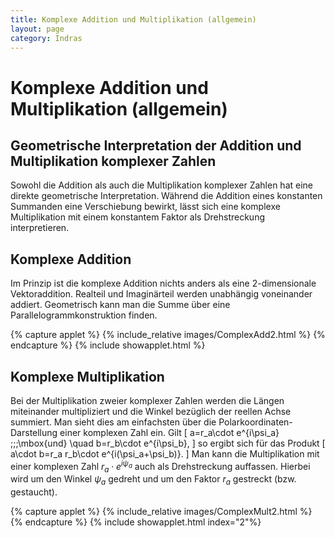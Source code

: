 ```yaml
---
title: Komplexe Addition und Multiplikation (allgemein)
layout: page
category: Indras
---
```


# Komplexe Addition und Multiplikation (allgemein)

## Geometrische Interpretation der Addition und Multiplikation komplexer Zahlen
Sowohl die Addition als auch die Multiplikation komplexer Zahlen hat eine direkte geometrische Interpretation. Während die Addition eines konstanten Summanden eine Verschiebung bewirkt, lässt sich eine komplexe Multiplikation mit einem konstantem Faktor als Drehstreckung interpretieren.


## Komplexe Addition

Im Prinzip ist die komplexe Addition nichts anders als eine 2-dimensionale Vektoraddition. Realteil und Imaginärteil werden unabhängig voneinander addiert. Geometrisch kann man die Summe über eine Parallelogrammkonstruktion finden.

{% capture applet %} {% include_relative images/ComplexAdd2.html %} {% endcapture %}
{% include showapplet.html %}

## Komplexe Multiplikation

Bei der Multiplikation zweier komplexer Zahlen werden die Längen miteinander multipliziert und die Winkel bezüglich der reellen Achse summiert. Man sieht dies am einfachsten über die Polarkoordinaten-Darstellung einer komplexen Zahl ein. Gilt
\[ a=r_a\cdot e^{i\psi_a} \;\;\;\mbox{und} \quad b=r_b\cdot e^{i\psi_b}, \]
so ergibt sich für das Produkt
\[ a\cdot b=r_a r_b\cdot e^{i(\psi_a+\psi_b)}. \]
Man kann die Multiplikation mit einer komplexen Zahl $r_a\cdot e^{i\psi_a}$ auch als Drehstreckung auffassen. Hierbei wird um den Winkel $\psi_a$ gedreht und um den Faktor $r_a$ gestreckt (bzw. gestaucht).

{% capture applet %} {% include_relative images/ComplexMult2.html %} {% endcapture %}
{% include showapplet.html index="2"%}
